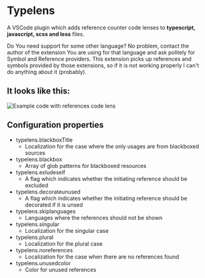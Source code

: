 # Typelens

A VSCode plugin which adds reference counter code lenses to **typescript, javascript, scss and less** files.

Do You need support for some other language? No problem, contact the author of the extension You are using for that language and ask
politely for Symbol and Reference providers. This extension picks up references and symbols provided by those extensions, so if it is not working
properly I can't do anything about it (probably).

## It looks like this:
![Example code with references code lens](https://raw.githubusercontent.com/kisstkondoros/typelens/master/screenshot.png)

## Configuration properties

- typelens.blackboxTitle
  - Localization for the case where the only usages are from blackboxed sources
- typelens.blackbox
  - Array of glob patterns for blackboxed resources
- typelens.exludeself
  - A flag which indicates whether the initiating reference should be excluded
- typelens.decorateunused
  - A flag which indicates whether the initiating reference should be decorated if it is unsed
- typelens.skiplanguages
  - Languages where the references should not be shown
- typelens.singular
  - Localization for the singular case
- typelens.plural
  - Localization for the plural case
- typelens.noreferences
  - Localization for the case when there are no references found
- typelens.unusedcolor
  - Color for unused references
